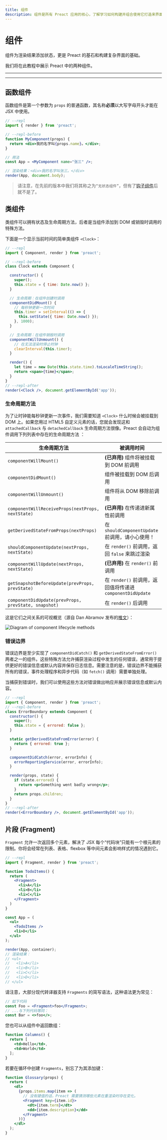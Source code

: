 ```yaml
---
title: 组件
description: 组件是所有 Preact 应用的核心，了解学习如何构建并组合使用它打造来界面。
---
```


# 组件

组件为渲染结果添加状态，更是 Preact 的基石和构建复杂界面的基础。

我们将在此教程中展示 Preact 中的两种组件。

---

<toc></toc>

---

## 函数组件

函数组件是第一个参数为 `props` 的普通函数，其名称**必须**以大写字母开头才能在 JSX 中使用。

```jsx
// --repl
import { render } from 'preact';

// --repl-before
function MyComponent(props) {
  return <div>我的名字叫{props.name}。</div>;
}

// 用法
const App = <MyComponent name="张三" />;

// 渲染结果：<div>我的名字叫张三。</div>
render(App, document.body);
```

> 请注意，在先前的版本中我们将其称之为`“无状态组件”`，但有了[钩子组件](/guide/v10/hooks)后就不是了。

## 类组件

类组件可以拥有状态及生命周期方法，后者是当组件添加到 DOM 或销毁时调用的特殊方法。

下面是一个显示当前时间的简单类组件 `<Clock>`：

```jsx
// --repl
import { Component, render } from 'preact';

// --repl-before
class Clock extends Component {

  constructor() {
    super();
    this.state = { time: Date.now() };
  }

  // 生命周期：在组件创建时调用
  componentDidMount() {
    // 每秒钟更新一次时间
    this.timer = setInterval(() => {
      this.setState({ time: Date.now() });
    }, 1000);
  }

  // 生命周期：在组件销毁时调用
  componentWillUnmount() {
    // 在无法渲染时停止时钟
    clearInterval(this.timer);
  }

  render() {
    let time = new Date(this.state.time).toLocaleTimeString();
    return <span>{time}</span>;
  }
}
// --repl-after
render(<Clock />, document.getElementById('app'));
```

### 生命周期方法

为了让时钟能每秒钟更新一次事件，我们需要知道 `<Clock>` 什么时候会被挂载到 DOM 上。如果您用过 HTML5 自定义元素的话，您就会发现这和 `attachedCallback` 与 `detachedCallback` 生命周期方法很像。Preact 会自动为组件调用下列列表中存在的生命周期方法 ：

| 生命周期方法            | 被调用时间                              |
|-----------------------------|--------------------------------------------------|
| `componentWillMount()`        | **(已弃用)** 组件将被挂载到 DOM 前调用
| `componentDidMount()`         | 组件被挂载到 DOM 后调用
| `componentWillUnmount()`      | 组件将从 DOM 移除前调用
| `componentWillReceiveProps(nextProps, nextState)` | **(已弃用)** 在传递进新属性前调用
| `getDerivedStateFromProps(nextProps)` | 在 `shouldComponentUpdate` 前调用，请小心使用！
| `shouldComponentUpdate(nextProps, nextState)` | 在 `render()` 前调用，返回 `false` 来跳过渲染
| `componentWillUpdate(nextProps, nextState)` | **(已弃用)** 在 `render()` 前调用
| `getSnapshotBeforeUpdate(prevProps, prevState)` | 在 `render()` 前调用，返回值将传递进 `componentDidUpdate`
| `componentDidUpdate(prevProps, prevState, snapshot)` | 在 `render()` 后调用

这是它们之间关系的可视概览（源自 Dan Abramov 发布的[推文](https://web.archive.org/web/20191118010106/https://twitter.com/dan_abramov/status/981712092611989509)）：

![Diagram of component lifecycle methods](/guide/components-lifecycle-diagram.png)

### 错误边界

错误边界是至少实现了 `componentDidCatch()` 和 `getDerivedStateFromError()` 两者之一的组件。这些特殊方法允许捕获渲染过程中发生的任何错误，通常用于提供更好的错误信息或默认内容并保存日志信息。需要注意的是，错误边界不能捕获所有的错误，事件处理程序和异步代码（如 `fetch()` 调用）需要单独处理。

当捕获到错误时，我们可以使用这些方法对错误做出响应并展示错误信息或默认内容。

```jsx
// --repl
import { Component, render } from 'preact';
// --repl-before
class ErrorBoundary extends Component {
  constructor() {
    super();
    this.state = { errored: false };
  }

  static getDerivedStateFromError(error) {
    return { errored: true };
  }

  componentDidCatch(error, errorInfo) {
    errorReportingService(error, errorInfo);
  }

  render(props, state) {
    if (state.errored) {
      return <p>Something went badly wrong</p>;
    }
    return props.children;
  }
}
// --repl-after
render(<ErrorBoundary />, document.getElementById('app'));
```

## 片段 (Fragment)

`Fragment` 允许一次返回多个元素，解决了 JSX 每个“代码块”只能有一个根元素的限制。你将会经常在列表、表格、flexbox 等中间元素会影响样式的情况遇到它。

```jsx
// --repl
import { Fragment, render } from 'preact';

function TodoItems() {
  return (
    <Fragment>
      <li>A</li>
      <li>B</li>
      <li>C</li>
    </Fragment>
  )
}

const App = (
  <ul>
    <TodoItems />
    <li>D</li>
  </ul>
);

render(App, container);
// 渲染结果：
// <ul>
//   <li>A</li>
//   <li>B</li>
//   <li>C</li>
//   <li>D</li>
// </ul>
```

请注意，大部分现代转译器支持 `Fragments` 的简写语法，这种语法更为常见：

```jsx
// 如下代码
const Foo = <Fragment>foo</Fragment>;
// ...与下列代码等同：
const Bar = <>foo</>;
```

您也可以从组件中返回数组：

```jsx
function Columns() {
  return [
    <td>Hello</td>,
    <td>World</td>
  ];
}
```

若要在循环中创建 `Fragments`，别忘了为其添加键：

```jsx
function Glossary(props) {
  return (
    <dl>
      {props.items.map(item => (
        // 没有键值的话，Preact 需要猜测哪些元素在重渲染时存在变化。
        <Fragment key={item.id}>
          <dt>{item.term}</dt>
          <dd>{item.description}</dd>
        </Fragment>
      ))}
    </dl>
  );
}
```
